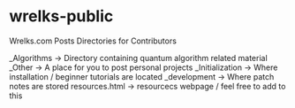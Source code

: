 # wrelks-public
Wrelks.com Posts Directories for Contributors

_Algorithms -> Directory containing quantum algorithm related material 
_Other -> A place for you to post personal projects 
_Initialization -> Where installation / beginner tutorials are located 
_development -> Where patch notes are stored
resources.html -> resourcecs webpage / feel free to add to this
